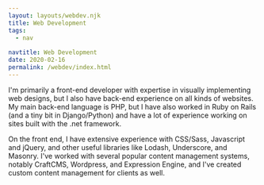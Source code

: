 ```yaml
---
layout: layouts/webdev.njk
title: Web Development
tags:
  - nav
 
navtitle: Web Development
date: 2020-02-16
permalink: /webdev/index.html
---
```


I'm primarily a front-end developer with expertise in visually implementing web designs, but I also have back-end experience on all kinds of websites. My main back-end language is PHP, but I have also worked in Ruby on Rails (and a tiny bit in Django/Python) and have a lot of experience working on sites built with the .net framework.

On the front end, I have extensive experience with CSS/Sass, Javascript and jQuery, and other useful libraries like Lodash, Underscore, and Masonry. I've worked with several popular content management systems, notably CraftCMS, Wordpress, and Expression Engine, and I've created custom content management for clients as well.